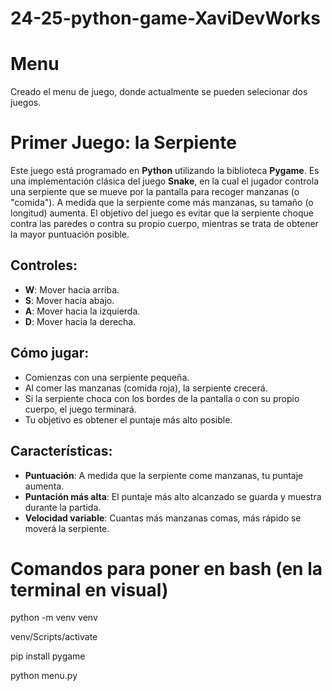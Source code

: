 # 24-25-python-game-XaviDevWorks

# Menu
Creado el menu de juego, donde actualmente se pueden selecionar dos juegos.

# Primer Juego: la Serpiente

Este juego está programado en **Python** utilizando la biblioteca **Pygame**. Es una implementación clásica del juego **Snake**, en la cual el jugador controla una serpiente que se mueve por la pantalla para recoger manzanas (o "comida"). A medida que la serpiente come más manzanas, su tamaño (o longitud) aumenta. El objetivo del juego es evitar que la serpiente choque contra las paredes o contra su propio cuerpo, mientras se trata de obtener la mayor puntuación posible.

## Controles:
- **W**: Mover hacia arriba.
- **S**: Mover hacia abajo.
- **A**: Mover hacia la izquierda.
- **D**: Mover hacia la derecha.

## Cómo jugar:
- Comienzas con una serpiente pequeña.
- Al comer las manzanas (comida roja), la serpiente crecerá.
- Si la serpiente choca con los bordes de la pantalla o con su propio cuerpo, el juego terminará.
- Tu objetivo es obtener el puntaje más alto posible.

## Características:
- **Puntuación**: A medida que la serpiente come manzanas, tu puntaje aumenta.
- **Puntación más alta**: El puntaje más alto alcanzado se guarda y muestra durante la partida.
- **Velocidad variable**: Cuantas más manzanas comas, más rápido se moverá la serpiente.

# Comandos para poner en bash (en la terminal en visual)
python -m venv venv 

venv/Scripts/activate

pip install pygame

python menu.py


